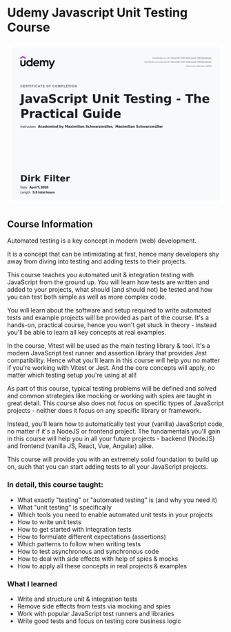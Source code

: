 # Udemy Javascript Unit Testing Course

![certificate](./certificate.jpg)

## Course Information

Automated testing is a key concept in modern (web) development.

It is a concept that can be intimidating at first, hence many developers shy away from diving into testing and adding tests to their projects.

This course teaches you automated unit & integration testing with JavaScript from the ground up. You will learn how tests are written and added to your projects, what should (and should not) be tested and how you can test both simple as well as more complex code.

You will learn about the software and setup required to write automated tests and example projects will be provided as part of the course. It's a hands-on, practical course, hence you won't get stuck in theory - instead you'll be able to learn all key concepts at real examples.

In the course, Vitest will be used as the main testing library & tool. It's a modern JavaScript test runner and assertion library that provides Jest compatibility. Hence what you'll learn in this course will help you no matter if you're working with Vitest or Jest. And the core concepts will apply, no matter which testing setup you're using at all!

As part of this course, typical testing problems will be defined and solved and common strategies like mocking or working with spies are taught in great detail. This course also does not focus on specific types of JavaScript projects - neither does it focus on any specific library or framework.

Instead, you'll learn how to automatically test your (vanilla) JavaScript code, no matter if it's a NodeJS or frontend project. The fundamentals you'll gain in this course will help you in all your future projects - backend (NodeJS) and frontend (vanilla JS, React, Vue, Angular) alike.

This course will provide you with an extremely solid foundation to build up on, such that you can start adding tests to all your JavaScript projects.

### In detail, this course taught:

- What exactly "testing" or "automated testing" is (and why you need it)
- What "unit testing" is specifically
- Which tools you need to enable automated unit tests in your projects
- How to write unit tests
- How to get started with integration tests
- How to formulate different expectations (assertions)
- Which patterns to follow when writing tests
- How to test asynchronous and synchronous code
- How to deal with side effects with help of spies & mocks
- How to apply all these concepts in real projects & examples

### What I learned

- Write and structure unit & integration tests
- Remove side effects from tests via mocking and spies
- Work with popular JavaScript test runners and libraries
- Write good tests and focus on testing core business logic
